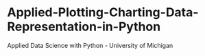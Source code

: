 # Applied-Plotting-Charting-Data-Representation-in-Python
Applied Data Science with Python - University of Michigan
